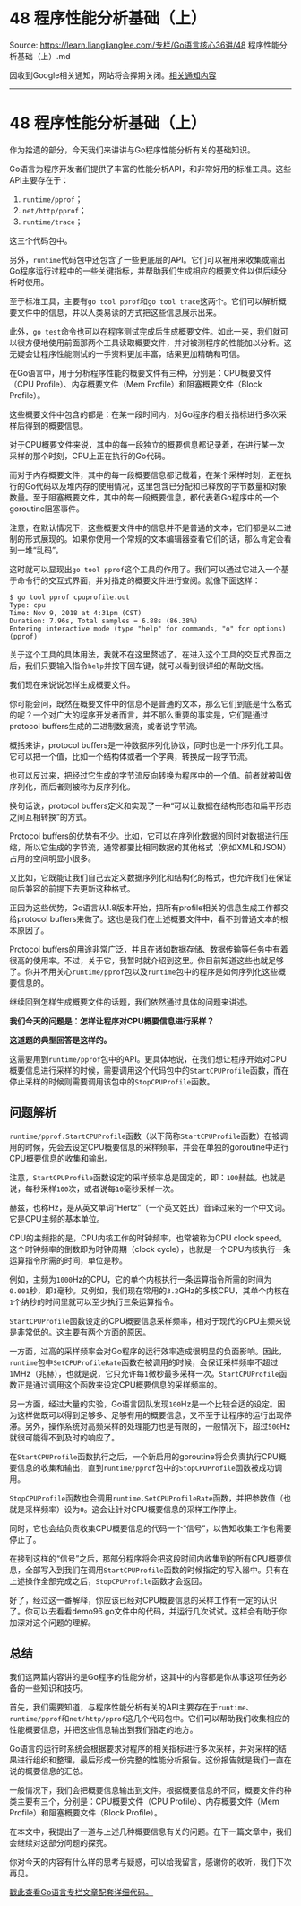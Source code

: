 # 48 程序性能分析基础（上） 

Source: https://learn.lianglianglee.com/专栏/Go语言核心36讲/48 程序性能分析基础（上）.md

因收到Google相关通知，网站将会择期关闭。[相关通知内容](https://lumendatabase.org/notices/44265620)

---

# 48 程序性能分析基础（上）

作为拾遗的部分，今天我们来讲讲与Go程序性能分析有关的基础知识。

Go语言为程序开发者们提供了丰富的性能分析API，和非常好用的标准工具。这些API主要存在于：

1. `runtime/pprof`；
2. `net/http/pprof`；
3. `runtime/trace`；

这三个代码包中。

另外，`runtime`代码包中还包含了一些更底层的API。它们可以被用来收集或输出Go程序运行过程中的一些关键指标，并帮助我们生成相应的概要文件以供后续分析时使用。

至于标准工具，主要有`go tool pprof`和`go tool trace`这两个。它们可以解析概要文件中的信息，并以人类易读的方式把这些信息展示出来。

此外，`go test`命令也可以在程序测试完成后生成概要文件。如此一来，我们就可以很方便地使用前面那两个工具读取概要文件，并对被测程序的性能加以分析。这无疑会让程序性能测试的一手资料更加丰富，结果更加精确和可信。

在Go语言中，用于分析程序性能的概要文件有三种，分别是：CPU概要文件（CPU Profile）、内存概要文件（Mem Profile）和阻塞概要文件（Block Profile）。

这些概要文件中包含的都是：在某一段时间内，对Go程序的相关指标进行多次采样后得到的概要信息。

对于CPU概要文件来说，其中的每一段独立的概要信息都记录着，在进行某一次采样的那个时刻，CPU上正在执行的Go代码。

而对于内存概要文件，其中的每一段概要信息都记载着，在某个采样时刻，正在执行的Go代码以及堆内存的使用情况，这里包含已分配和已释放的字节数量和对象数量。至于阻塞概要文件，其中的每一段概要信息，都代表着Go程序中的一个goroutine阻塞事件。

注意，在默认情况下，这些概要文件中的信息并不是普通的文本，它们都是以二进制的形式展现的。如果你使用一个常规的文本编辑器查看它们的话，那么肯定会看到一堆“乱码”。

这时就可以显现出`go tool pprof`这个工具的作用了。我们可以通过它进入一个基于命令行的交互式界面，并对指定的概要文件进行查阅。就像下面这样：

```
$ go tool pprof cpuprofile.out
Type: cpu
Time: Nov 9, 2018 at 4:31pm (CST)
Duration: 7.96s, Total samples = 6.88s (86.38%)
Entering interactive mode (type "help" for commands, "o" for options)
(pprof) 

```

关于这个工具的具体用法，我就不在这里赘述了。在进入这个工具的交互式界面之后，我们只要输入指令`help`并按下回车键，就可以看到很详细的帮助文档。

我们现在来说说怎样生成概要文件。

你可能会问，既然在概要文件中的信息不是普通的文本，那么它们到底是什么格式的呢？一个对广大的程序开发者而言，并不那么重要的事实是，它们是通过protocol buffers生成的二进制数据流，或者说字节流。

概括来讲，protocol buffers是一种数据序列化协议，同时也是一个序列化工具。它可以把一个值，比如一个结构体或者一个字典，转换成一段字节流。

也可以反过来，把经过它生成的字节流反向转换为程序中的一个值。前者就被叫做序列化，而后者则被称为反序列化。

换句话说，protocol buffers定义和实现了一种“可以让数据在结构形态和扁平形态之间互相转换”的方式。

Protocol buffers的优势有不少。比如，它可以在序列化数据的同时对数据进行压缩，所以它生成的字节流，通常都要比相同数据的其他格式（例如XML和JSON）占用的空间明显小很多。

又比如，它既能让我们自己去定义数据序列化和结构化的格式，也允许我们在保证向后兼容的前提下去更新这种格式。

正因为这些优势，Go语言从1.8版本开始，把所有profile相关的信息生成工作都交给protocol buffers来做了。这也是我们在上述概要文件中，看不到普通文本的根本原因了。

Protocol buffers的用途非常广泛，并且在诸如数据存储、数据传输等任务中有着很高的使用率。不过，关于它，我暂时就介绍到这里。你目前知道这些也就足够了。你并不用关心`runtime/pprof`包以及`runtime`包中的程序是如何序列化这些概要信息的。

继续回到怎样生成概要文件的话题，我们依然通过具体的问题来讲述。

**我们今天的问题是：怎样让程序对CPU概要信息进行采样？**

**这道题的典型回答是这样的。**

这需要用到`runtime/pprof`包中的API。更具体地说，在我们想让程序开始对CPU概要信息进行采样的时候，需要调用这个代码包中的`StartCPUProfile`函数，而在停止采样的时候则需要调用该包中的`StopCPUProfile`函数。

## 问题解析

`runtime/pprof.StartCPUProfile`函数（以下简称`StartCPUProfile`函数）在被调用的时候，先会去设定CPU概要信息的采样频率，并会在单独的goroutine中进行CPU概要信息的收集和输出。

注意，`StartCPUProfile`函数设定的采样频率总是固定的，即：`100`赫兹。也就是说，每秒采样`100`次，或者说每`10`毫秒采样一次。

赫兹，也称Hz，是从英文单词“Hertz”（一个英文姓氏）音译过来的一个中文词。它是CPU主频的基本单位。

CPU的主频指的是，CPU内核工作的时钟频率，也常被称为CPU clock speed。这个时钟频率的倒数即为时钟周期（clock cycle），也就是一个CPU内核执行一条运算指令所需的时间，单位是秒。

例如，主频为`1000`Hz的CPU，它的单个内核执行一条运算指令所需的时间为`0.001`秒，即`1`毫秒。又例如，我们现在常用的`3.2`GHz的多核CPU，其单个内核在`1`个纳秒的时间里就可以至少执行三条运算指令。

`StartCPUProfile`函数设定的CPU概要信息采样频率，相对于现代的CPU主频来说是非常低的。这主要有两个方面的原因。

一方面，过高的采样频率会对Go程序的运行效率造成很明显的负面影响。因此，`runtime`包中`SetCPUProfileRate`函数在被调用的时候，会保证采样频率不超过`1`MHz（兆赫），也就是说，它只允许每`1`微秒最多采样一次。`StartCPUProfile`函数正是通过调用这个函数来设定CPU概要信息的采样频率的。

另一方面，经过大量的实验，Go语言团队发现`100`Hz是一个比较合适的设定。因为这样做既可以得到足够多、足够有用的概要信息，又不至于让程序的运行出现停滞。另外，操作系统对高频采样的处理能力也是有限的，一般情况下，超过`500`Hz就很可能得不到及时的响应了。

在`StartCPUProfile`函数执行之后，一个新启用的goroutine将会负责执行CPU概要信息的收集和输出，直到`runtime/pprof`包中的`StopCPUProfile`函数被成功调用。

`StopCPUProfile`函数也会调用`runtime.SetCPUProfileRate`函数，并把参数值（也就是采样频率）设为`0`。这会让针对CPU概要信息的采样工作停止。

同时，它也会给负责收集CPU概要信息的代码一个“信号”，以告知收集工作也需要停止了。

在接到这样的“信号”之后，那部分程序将会把这段时间内收集到的所有CPU概要信息，全部写入到我们在调用`StartCPUProfile`函数的时候指定的写入器中。只有在上述操作全部完成之后，`StopCPUProfile`函数才会返回。

好了，经过这一番解释，你应该已经对CPU概要信息的采样工作有一定的认识了。你可以去看看demo96.go文件中的代码，并运行几次试试。这样会有助于你加深对这个问题的理解。

## 总结

我们这两篇内容讲的是Go程序的性能分析，这其中的内容都是你从事这项任务必备的一些知识和技巧。

首先，我们需要知道，与程序性能分析有关的API主要存在于`runtime`、`runtime/pprof`和`net/http/pprof`这几个代码包中。它们可以帮助我们收集相应的性能概要信息，并把这些信息输出到我们指定的地方。

Go语言的运行时系统会根据要求对程序的相关指标进行多次采样，并对采样的结果进行组织和整理，最后形成一份完整的性能分析报告。这份报告就是我们一直在说的概要信息的汇总。

一般情况下，我们会把概要信息输出到文件。根据概要信息的不同，概要文件的种类主要有三个，分别是：CPU概要文件（CPU Profile）、内存概要文件（Mem Profile）和阻塞概要文件（Block Profile）。

在本文中，我提出了一道与上述几种概要信息有关的问题。在下一篇文章中，我们会继续对这部分问题的探究。

你对今天的内容有什么样的思考与疑惑，可以给我留言，感谢你的收听，我们下次再见。

[戳此查看Go语言专栏文章配套详细代码。](https://github.com/hyper0x/Golang_Puzzlers)